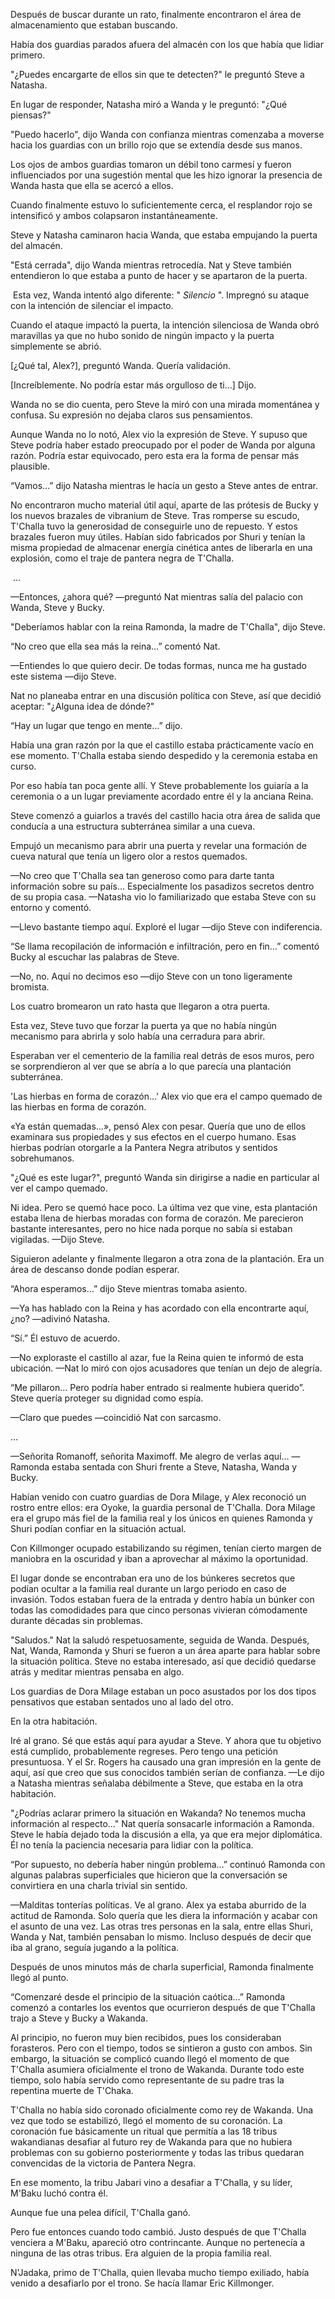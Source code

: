 
Después de buscar durante un rato, finalmente encontraron el área de almacenamiento que estaban buscando.

Había dos guardias parados afuera del almacén con los que había que lidiar primero.

"¿Puedes encargarte de ellos sin que te detecten?" le preguntó Steve a Natasha.

En lugar de responder, Natasha miró a Wanda y le preguntó: "¿Qué piensas?"

"Puedo hacerlo", dijo Wanda con confianza mientras comenzaba a moverse hacia los guardias con un brillo rojo que se extendía desde sus manos.

Los ojos de ambos guardias tomaron un débil tono carmesí y fueron influenciados por una sugestión mental que les hizo ignorar la presencia de Wanda hasta que ella se acercó a ellos.

Cuando finalmente estuvo lo suficientemente cerca, el resplandor rojo se intensificó y ambos colapsaron instantáneamente.

Steve y Natasha caminaron hacia Wanda, que estaba empujando la puerta del almacén.

"Está cerrada", dijo Wanda mientras retrocedía. Nat y Steve también entendieron lo que estaba a punto de hacer y se apartaron de la puerta.

 Esta vez, Wanda intentó algo diferente: " _Silencio_ ". Impregnó su ataque con la intención de silenciar el impacto.

Cuando el ataque impactó la puerta, la intención silenciosa de Wanda obró maravillas ya que no hubo sonido de ningún impacto y la puerta simplemente se abrió.

[¿Qué tal, Alex?], preguntó Wanda. Quería validación.

[Increíblemente. No podría estar más orgulloso de ti…] Dijo.

Wanda no se dio cuenta, pero Steve la miró con una mirada momentánea y confusa. Su expresión no dejaba claros sus pensamientos. 

Aunque Wanda no lo notó, Alex vio la expresión de Steve. Y supuso que Steve podría haber estado preocupado por el poder de Wanda por alguna razón. Podría estar equivocado, pero esta era la forma de pensar más plausible.

“Vamos…” dijo Natasha mientras le hacía un gesto a Steve antes de entrar.

No encontraron mucho material útil aquí, aparte de las prótesis de Bucky y los nuevos brazales de vibranium de Steve. Tras romperse su escudo, T'Challa tuvo la generosidad de conseguirle uno de repuesto. Y estos brazales fueron muy útiles. Habían sido fabricados por Shuri y tenían la misma propiedad de almacenar energía cinética antes de liberarla en una explosión, como el traje de pantera negra de T'Challa.

 ...

—Entonces, ¿ahora qué? —preguntó Nat mientras salía del palacio con Wanda, Steve y Bucky.

"Deberíamos hablar con la reina Ramonda, la madre de T'Challa", dijo Steve.

“No creo que ella sea más la reina…” comentó Nat.

—Entiendes lo que quiero decir. De todas formas, nunca me ha gustado este sistema —dijo Steve.

Nat no planeaba entrar en una discusión política con Steve, así que decidió aceptar: "¿Alguna idea de dónde?"

“Hay un lugar que tengo en mente…” dijo.

Había una gran razón por la que el castillo estaba prácticamente vacío en ese momento. T'Challa estaba siendo despedido y la ceremonia estaba en curso.

Por eso había tan poca gente allí. Y Steve probablemente los guiaría a la ceremonia o a un lugar previamente acordado entre él y la anciana Reina.

Steve comenzó a guiarlos a través del castillo hacia otra área de salida que conducía a una estructura subterránea similar a una cueva.

Empujó un mecanismo para abrir una puerta y revelar una formación de cueva natural que tenía un ligero olor a restos quemados.

—No creo que T'Challa sea tan generoso como para darte tanta información sobre su país... Especialmente los pasadizos secretos dentro de su propia casa. —Natasha vio lo familiarizado que estaba Steve con su entorno y comentó.

—Llevo bastante tiempo aquí. Exploré el lugar —dijo Steve con indiferencia.

“Se llama recopilación de información e infiltración, pero en fin…” comentó Bucky al escuchar las palabras de Steve.

—No, no. Aquí no decimos eso —dijo Steve con un tono ligeramente bromista.

Los cuatro bromearon un rato hasta que llegaron a otra puerta.

Esta vez, Steve tuvo que forzar la puerta ya que no había ningún mecanismo para abrirla y solo había una cerradura para abrir.

Esperaban ver el cementerio de la familia real detrás de esos muros, pero se sorprendieron al ver que se abría a lo que parecía una plantación subterránea.

'Las hierbas en forma de corazón…' Alex vio que era el campo quemado de las hierbas en forma de corazón.

«Ya están quemadas…», pensó Alex con pesar. Quería que uno de ellos examinara sus propiedades y sus efectos en el cuerpo humano. Esas hierbas podrían otorgarle a la Pantera Negra atributos y sentidos sobrehumanos.

"¿Qué es este lugar?", preguntó Wanda sin dirigirse a nadie en particular al ver el campo quemado.

Ni idea. Pero se quemó hace poco. La última vez que vine, esta plantación estaba llena de hierbas moradas con forma de corazón. Me parecieron bastante interesantes, pero no hice nada porque no sabía si estaban vigiladas. —Dijo Steve.

Siguieron adelante y finalmente llegaron a otra zona de la plantación. Era un área de descanso donde podían esperar.

“Ahora esperamos…” dijo Steve mientras tomaba asiento.

—Ya has hablado con la Reina y has acordado con ella encontrarte aquí, ¿no? —adivinó Natasha.

“Sí.” Él estuvo de acuerdo.

—No exploraste el castillo al azar, fue la Reina quien te informó de esta ubicación. —Nat lo miró con ojos acusadores que tenían un dejo de alegría.

“Me pillaron… Pero podría haber entrado si realmente hubiera querido”. Steve quería proteger su dignidad como espía.

—Claro que puedes —coincidió Nat con sarcasmo.

…

—Señorita Romanoff, señorita Maximoff. Me alegro de verlas aquí... —Ramonda estaba sentada con Shuri frente a Steve, Natasha, Wanda y Bucky.

Habían venido con cuatro guardias de Dora Milage, y Alex reconoció un rostro entre ellos: era Oyoke, la guardia personal de T'Challa. Dora Milage era el grupo más fiel de la familia real y los únicos en quienes Ramonda y Shuri podían confiar en la situación actual.

Con Killmonger ocupado estabilizando su régimen, tenían cierto margen de maniobra en la oscuridad y iban a aprovechar al máximo la oportunidad.

El lugar donde se encontraban era uno de los búnkeres secretos que podían ocultar a la familia real durante un largo periodo en caso de invasión. Todos estaban fuera de la entrada y dentro había un búnker con todas las comodidades para que cinco personas vivieran cómodamente durante décadas sin problemas.

"Saludos." Nat la saludó respetuosamente, seguida de Wanda. Después, Nat, Wanda, Ramonda y Shuri se fueron a un área aparte para hablar sobre la situación política. Steve no estaba interesado, así que decidió quedarse atrás y meditar mientras pensaba en algo.

Los guardias de Dora Milage estaban un poco asustados por los dos tipos pensativos que estaban sentados uno al lado del otro.

En la otra habitación.

Iré al grano. Sé que estás aquí para ayudar a Steve. Y ahora que tu objetivo está cumplido, probablemente regreses. Pero tengo una petición presuntuosa. Y el Sr. Rogers ha causado una gran impresión en la gente de aquí, así que creo que sus conocidos también serían de confianza. —Le dijo a Natasha mientras señalaba débilmente a Steve, que estaba en la otra habitación.

"¿Podrías aclarar primero la situación en Wakanda? No tenemos mucha información al respecto..." Nat quería sonsacarle información a Ramonda. Steve le había dejado toda la discusión a ella, ya que era mejor diplomática. Él no tenía la paciencia necesaria para lidiar con la política.

“Por supuesto, no debería haber ningún problema…” continuó Ramonda con algunas palabras superficiales que hicieron que la conversación se convirtiera en una charla trivial sin sentido.

—Malditas tonterías políticas. Ve al grano. Alex ya estaba aburrido de la actitud de Ramonda. Solo quería que les diera la información y acabar con el asunto de una vez. Las otras tres personas en la sala, entre ellas Shuri, Wanda y Nat, también pensaban lo mismo. Incluso después de decir que iba al grano, seguía jugando a la política.

Después de unos minutos más de charla superficial, Ramonda finalmente llegó al punto.

“Comenzaré desde el principio de la situación caótica…” Ramonda comenzó a contarles los eventos que ocurrieron después de que T'Challa trajo a Steve y Bucky a Wakanda.

Al principio, no fueron muy bien recibidos, pues los consideraban forasteros. Pero con el tiempo, todos se sintieron a gusto con ambos. Sin embargo, la situación se complicó cuando llegó el momento de que T'Challa asumiera oficialmente el trono de Wakanda. Durante todo este tiempo, solo había servido como representante de su padre tras la repentina muerte de T'Chaka.

T'Challa no había sido coronado oficialmente como rey de Wakanda. Una vez que todo se estabilizó, llegó el momento de su coronación. La coronación fue básicamente un ritual que permitía a las 18 tribus wakandianas desafiar al futuro rey de Wakanda para que no hubiera problemas con su gobierno posteriormente y todas las tribus quedaran convencidas de la victoria de Pantera Negra.

En ese momento, la tribu Jabari vino a desafiar a T'Challa, y su líder, M'Baku luchó contra él.

Aunque fue una pelea difícil, T'Challa ganó.

Pero fue entonces cuando todo cambió. Justo después de que T'Challa venciera a M'Baku, apareció otro contrincante. Aunque no pertenecía a ninguna de las otras tribus. Era alguien de la propia familia real.

N'Jadaka, primo de T'Challa, quien llevaba mucho tiempo exiliado, había venido a desafiarlo por el trono. Se hacía llamar Eric Killmonger.
